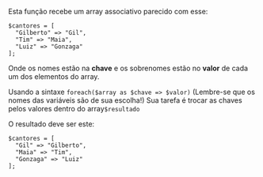 Esta função recebe um array associativo parecido com esse:

```
$cantores = [
  "Gilberto" => "Gil",
  "Tim" => "Maia",
  "Luiz" => "Gonzaga"
];
```

Onde os nomes estão na **chave** e os sobrenomes estão no **valor** de cada um dos elementos do array.

Usando a sintaxe `foreach($array as $chave => $valor)` (Lembre-se que os nomes das variáveis são de sua escolha!) Sua tarefa é trocar as chaves pelos valores dentro do array`$resultado`

O resultado deve ser este:

```
$cantores = [
  "Gil" => "Gilberto",
  "Maia" => "Tim",
  "Gonzaga" => "Luiz"
];
```